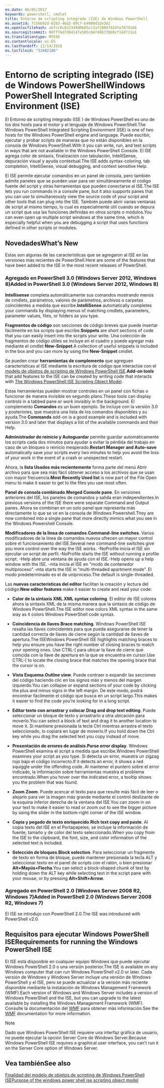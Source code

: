 ```yaml
---
ms.date: 06/05/2017
keywords: powershell, cmdlet
title: Entorno de scripting integrado (ISE) de Windows PowerShell
ms.assetid: f156b92d-0203-46d2-89c7-b4989d32e3d2
ms.openlocfilehash: a5fcc8c813349d0b85cc3af29047424fe787d168
ms.sourcegitcommit: 00ff76d7d9414fe585c04740b739b9cf14d711e1
ms.translationtype: MTE95
ms.contentlocale: es-ES
ms.lasthandoff: 12/14/2018
ms.locfileid: "53402186"
---
```

# <a name="windows-powershell-integrated-scripting-environment-ise"></a><span data-ttu-id="233ff-103">Entorno de scripting integrado (ISE) de Windows PowerShell</span><span class="sxs-lookup"><span data-stu-id="233ff-103">Windows PowerShell Integrated Scripting Environment (ISE)</span></span>

<span data-ttu-id="233ff-104">El Entorno de scripting integrado (ISE ) de Windows PowerShell es uno de los dos hosts para el motor y el lenguaje de Windows PowerShell.</span><span class="sxs-lookup"><span data-stu-id="233ff-104">The Windows PowerShell Integrated Scripting Environment (ISE) is one of two hosts for the Windows PowerShell engine and language.</span></span> <span data-ttu-id="233ff-105">Puede escribir, ejecutar y probar scripts de maneras que no están disponibles en la consola de Windows PowerShell.</span><span class="sxs-lookup"><span data-stu-id="233ff-105">With it you can write, run, and test scripts in ways that are not available in the Windows PowerShell Console.</span></span> <span data-ttu-id="233ff-106">El ISE agrega color de sintaxis, finalización con tabulación, IntelliSense, depuración visual y ayuda contextual.</span><span class="sxs-lookup"><span data-stu-id="233ff-106">The ISE adds syntax-coloring, tab completion, IntelliSense, visual debugging, and context sensitive Help.</span></span>

<span data-ttu-id="233ff-107">El ISE permite ejecutar comandos en un panel de consola, pero también admite paneles que se pueden usar para ver simultáneamente el código fuente del script y otras herramientas que pueden conectarse al ISE.</span><span class="sxs-lookup"><span data-stu-id="233ff-107">The ISE lets you run commands in a console pane, but it also supports panes that you can use to simultaneously view the source code of your script and other tools that can plug into the ISE.</span></span> <span data-ttu-id="233ff-108">También puede abrir varias ventanas de script al mismo tiempo, lo cual es especialmente útil cuando se depura un script que usa las funciones definidas en otros scripts o módulos.</span><span class="sxs-lookup"><span data-stu-id="233ff-108">You can even open up multiple script windows at the same time, which is especially helpful when you are debugging a script that uses functions defined in other scripts or modules.</span></span>

## <a name="whats-new"></a><span data-ttu-id="233ff-109">Novedades</span><span class="sxs-lookup"><span data-stu-id="233ff-109">What’s New</span></span>

<span data-ttu-id="233ff-110">Estas son algunas de las características que se agregaron al ISE en las versiones más recientes de PowerShell.</span><span class="sxs-lookup"><span data-stu-id="233ff-110">Here are some of the features that have been added to the ISE in the most recent releases of PowerShell.</span></span>

### <a name="added-in-powershell-30-windows-server-2012-windows-8"></a><span data-ttu-id="233ff-111">Agregado en PowerShell 3.0 (Windows Server 2012, Windows 8)</span><span class="sxs-lookup"><span data-stu-id="233ff-111">Added in PowerShell 3.0 (Windows Server 2012, Windows 8)</span></span>

<span data-ttu-id="233ff-112">**Intellisense** completa automáticamente sus comandos mostrando menús de cmdlets, parámetros, valores de parámetros, archivos o carpetas coincidentes a medida que escribe.</span><span class="sxs-lookup"><span data-stu-id="233ff-112">**IntelliSense** automatically completes your commands by displaying menus of matching cmdlets, parameters, parameter values, files, or folders as you type.</span></span>

<span data-ttu-id="233ff-113">**Fragmentos de código** son secciones de código breves que puede insertar fácilmente en los scripts que escribe.</span><span class="sxs-lookup"><span data-stu-id="233ff-113">**Snippets** are short sections of code that you can easily insert into the scripts your write.</span></span> <span data-ttu-id="233ff-114">Una colección de fragmentos de código útiles se incluye en el cuadro y puede agregar más mediante el cmdlet **New-Snippet**.</span><span class="sxs-lookup"><span data-stu-id="233ff-114">A collection of useful snippets is included in the box and you can more by using the **New-Snippet** cmdlet.</span></span>

<span data-ttu-id="233ff-115">Se pueden crear **herramientas de complemento** que agreguen características al ISE mediante la escritura de código que interactúe con el [modelo de objetos de scripting de Windows PowerShell ISE](../../core-powershell/ise/The-ISE-Object-Model-Hierarchy.md).</span><span class="sxs-lookup"><span data-stu-id="233ff-115">**Add-on tools** that add features to the ISE can be created by writing code that interacts with [The Windows PowerShell ISE Scripting Object Model](../../core-powershell/ise/The-ISE-Object-Model-Hierarchy.md).</span></span>

<span data-ttu-id="233ff-116">Estas herramientas pueden mostrar controles en un panel con fichas o funcionar de manera invisible en segundo plano.</span><span class="sxs-lookup"><span data-stu-id="233ff-116">These tools can display controls in a tabbed pane or work invisibly in the background.</span></span> <span data-ttu-id="233ff-117">El complemento **Comandos** es un buen ejemplo. Se incluye con la versión 3.0 y posteriores, que muestra una lista de los comandos disponibles y su ayuda.</span><span class="sxs-lookup"><span data-stu-id="233ff-117">The **Commands** add-on is a good example and is included with version 3.0 and later that displays a list of the available commands and their Help.</span></span>

<span data-ttu-id="233ff-118">**Administrador de reinicio y Autoguardar** permite guardar automáticamente los scripts cada dos minutos para ayudar a evitar la pérdida del trabajo en caso de un bloqueo o reinicio inesperado.</span><span class="sxs-lookup"><span data-stu-id="233ff-118">**Restart Manager and Auto-save** automatically save your scripts every two minutes to help you avoid the loss of your work in the event of a crash or unexpected restart.</span></span>

<span data-ttu-id="233ff-119">Ahora, la **lista Usados más recientemente** forma parte del menú Abrir archivo para que sea más fácil obtener acceso a los archivos que se usan con mayor frecuencia.</span><span class="sxs-lookup"><span data-stu-id="233ff-119">**Most Recently Used list** is now part of the File Open menu to make it easier to get to the files you use most often.</span></span>

<span data-ttu-id="233ff-120">**Panel de consola combinado**.</span><span class="sxs-lookup"><span data-stu-id="233ff-120">**Merged Console pane**.</span></span> <span data-ttu-id="233ff-121">En versiones anteriores del ISE, los paneles de comandos y salida eran independientes.</span><span class="sxs-lookup"><span data-stu-id="233ff-121">In previous versions of the ISE there were separate Command and Output panes.</span></span> <span data-ttu-id="233ff-122">Ahora se combinan en un solo panel que representa más directamente lo que se ve en la consola de Windows Powershell.</span><span class="sxs-lookup"><span data-stu-id="233ff-122">They are now combined into a single pane that more directly mimics what you see in the Windows Powershell Console.</span></span>

<span data-ttu-id="233ff-123">**Modificadores de la línea de comandos**.</span><span class="sxs-lookup"><span data-stu-id="233ff-123">**Command-line switches**.</span></span> <span data-ttu-id="233ff-124">Varios modificadores de la línea de comandos nuevos ofrecen un mayor control sobre el funcionamiento del ISE.</span><span class="sxs-lookup"><span data-stu-id="233ff-124">Several new command-line switches give you more control over the way the ISE works.</span></span> <span data-ttu-id="233ff-125">-NoProfile inicia el ISE sin ejecutar un script de perfil.</span><span class="sxs-lookup"><span data-stu-id="233ff-125">-NoProfile starts the ISE without running a profile script.</span></span> <span data-ttu-id="233ff-126">-Help abre una ventana de ayuda con el ISE.</span><span class="sxs-lookup"><span data-stu-id="233ff-126">-Help opens up a help window with the ISE.</span></span> <span data-ttu-id="233ff-127">-mta inicia el ISE en "modo de contenedor multiproceso".</span><span class="sxs-lookup"><span data-stu-id="233ff-127">-mta starts the ISE in “multi-threaded apartment mode”.</span></span> <span data-ttu-id="233ff-128">El modo predeterminado es el de uniproceso.</span><span class="sxs-lookup"><span data-stu-id="233ff-128">The default is single-threaded.</span></span>

<span data-ttu-id="233ff-129">Las **nuevas características del editor** facilitan la creación y lectura del código:</span><span class="sxs-lookup"><span data-stu-id="233ff-129">**New editor features** make it easier to create and read your code:</span></span>

- <span data-ttu-id="233ff-130">**Color de la sintaxis XML**.</span><span class="sxs-lookup"><span data-stu-id="233ff-130">**XML syntax coloring**.</span></span> <span data-ttu-id="233ff-131">El editor de ISE colorea ahora la sintaxis XML de la misma manera que la sintaxis de código de Windows PowerShell.</span><span class="sxs-lookup"><span data-stu-id="233ff-131">The ISE editor now colors XML syntax in the same way as it colors Windows PowerShell code syntax.</span></span>

- <span data-ttu-id="233ff-132">**Coincidencia de llaves**.</span><span class="sxs-lookup"><span data-stu-id="233ff-132">**Brace matching**.</span></span> <span data-ttu-id="233ff-133">Windows PowerShell ISE resalta las llaves coincidentes para que pueda asegurarse de tener la cantidad correcta de llaves de cierre según la cantidad de llaves de apertura.</span><span class="sxs-lookup"><span data-stu-id="233ff-133">The ISEWindows PowerShell ISE highlights matching braces to help you ensure you have the right number of closing braces to match your opening ones.</span></span> <span data-ttu-id="233ff-134">Use CTRL-\[ para ubicar la llave de cierre que coincida con la llave de apertura en la que se encuentra en cursor.</span><span class="sxs-lookup"><span data-stu-id="233ff-134">Use CTRL-\[ to locate the closing brace that matches the opening brace that the cursor is on.</span></span>

- <span data-ttu-id="233ff-135">**Vista Esquema**.</span><span class="sxs-lookup"><span data-stu-id="233ff-135">**Outline view**.</span></span> <span data-ttu-id="233ff-136">Puede contraer o expandir las secciones del código haciendo clic en los signos más y menos del margen izquierdo.</span><span class="sxs-lookup"><span data-stu-id="233ff-136">You can collapse or expand sections of your code by clicking the plus and minus signs in the left margin.</span></span> <span data-ttu-id="233ff-137">De este modo, podrá encontrar fácilmente el código que busca en un script largo.</span><span class="sxs-lookup"><span data-stu-id="233ff-137">This makes it easier to find the code you’re looking for in a long script.</span></span>

- <span data-ttu-id="233ff-138">**Editar texto con arrastrar y colocar**.</span><span class="sxs-lookup"><span data-stu-id="233ff-138">**Drag and drop text editing**.</span></span> <span data-ttu-id="233ff-139">Puede seleccionar un bloque de texto y arrastrarlo a otra ubicación para moverlo.</span><span class="sxs-lookup"><span data-stu-id="233ff-139">You can select a block of text and drag it to another location to move it.</span></span> <span data-ttu-id="233ff-140">Si mantiene presionada la tecla Ctrl mientras arrastra el texto seleccionado, lo copiará en lugar de moverlo.</span><span class="sxs-lookup"><span data-stu-id="233ff-140">If you hold down the Ctrl key while you drag the selected text you copy instead of move.</span></span>

- <span data-ttu-id="233ff-141">**Presentación de errores de análisis**.</span><span class="sxs-lookup"><span data-stu-id="233ff-141">**Parse error display**.</span></span> <span data-ttu-id="233ff-142">Windows PowerShell examina el script a medida que escribe.</span><span class="sxs-lookup"><span data-stu-id="233ff-142">Windows PowerShell examines your script as you type.</span></span> <span data-ttu-id="233ff-143">Si detecta un error, muestra un zigzag rojo bajo el código incorrecto.</span><span class="sxs-lookup"><span data-stu-id="233ff-143">If it detects an error, it shows a red squiggle under the offending code.</span></span> <span data-ttu-id="233ff-144">Al mantener el puntero sobre el error indicado, la información sobre herramientas muestra el problema encontrado.</span><span class="sxs-lookup"><span data-stu-id="233ff-144">When you hover over the indicated error, a tooltip shows you the problem that was found.</span></span>

- <span data-ttu-id="233ff-145">**Zoom**.</span><span class="sxs-lookup"><span data-stu-id="233ff-145">**Zoom**.</span></span> <span data-ttu-id="233ff-146">Puede acercar el texto para que resulte más fácil de leer o alejarlo para ver la imagen más grande mediante el control deslizante de la esquina inferior derecha de la ventana del ISE.</span><span class="sxs-lookup"><span data-stu-id="233ff-146">You can zoom in on your text to make it easier to read or zoom out to see the bigger picture by using the slider in the bottom-right corner of the ISE window.</span></span>

- <span data-ttu-id="233ff-147">**Copia y pegado de texto enriquecido**.</span><span class="sxs-lookup"><span data-stu-id="233ff-147">**Rich text copy and paste**.</span></span> <span data-ttu-id="233ff-148">Al copia texto del ISE en el Portapapeles, se incluye la información de fuente, tamaño y de color del texto seleccionado.</span><span class="sxs-lookup"><span data-stu-id="233ff-148">When you copy from the ISE to the clipboard, the font, size, and color information of the selected text is included.</span></span>

- <span data-ttu-id="233ff-149">**Selección de bloques**.</span><span class="sxs-lookup"><span data-stu-id="233ff-149">**Block selection**.</span></span> <span data-ttu-id="233ff-150">Para seleccionar un fragmento de texto en forma de bloque, puede mantener presionada la tecla ALT y seleccionar texto en el panel de scripts con el ratón, o bien presionar **Alt+Mayús+Flecha**.</span><span class="sxs-lookup"><span data-stu-id="233ff-150">You can select a block-shaped chunk of text by holding down the ALT key while selecting text in the script pane with your mouse, or by pressing **Alt+Shift+Arrow**.</span></span>

### <a name="added-in-powershell-20-windows-server-2008-r2-windows-7"></a><span data-ttu-id="233ff-151">Agregado en PowerShell 2.0 (Windows Server 2008 R2, Windows 7)</span><span class="sxs-lookup"><span data-stu-id="233ff-151">Added in PowerShell 2.0 (Windows Server 2008 R2, Windows 7)</span></span>

<span data-ttu-id="233ff-152">El ISE se introdujo con PowerShell 2.0.</span><span class="sxs-lookup"><span data-stu-id="233ff-152">The ISE was introduced with PowerShell v2.0.</span></span>

## <a name="requirements-for-running-the-windows-powershell-ise"></a><span data-ttu-id="233ff-153">Requisitos para ejecutar Windows PowerShell ISE</span><span class="sxs-lookup"><span data-stu-id="233ff-153">Requirements for running the Windows PowerShell ISE</span></span>

<span data-ttu-id="233ff-154">El ISE está disponible en cualquier equipo Windows que puede ejecutar Windows PowerShell 2.0 o una versión posterior.</span><span class="sxs-lookup"><span data-stu-id="233ff-154">The ISE is available on any Windows computer that can run Windows PowerShell v2.0 or later.</span></span> <span data-ttu-id="233ff-155">Cada versión de Windows y Windows Server incluye una versión de Windows PowerShell y el ISE, pero se puede actualizar a la versión más reciente disponible mediante la instalación de Windows Management Framework (WMF).</span><span class="sxs-lookup"><span data-stu-id="233ff-155">Each version of Windows and Windows Server includes a version of Windows PowerShell and the ISE, but you can upgrade to the latest available by installing the Windows Management Framework (WMF).</span></span> <span data-ttu-id="233ff-156">Consulte la documentación del [WMF](/powershell/wmf) para obtener más información.</span><span class="sxs-lookup"><span data-stu-id="233ff-156">See the [WMF](/powershell/wmf) documentation for more information.</span></span>

> [!NOTE]
> <span data-ttu-id="233ff-157">Dado que Windows PowerShell ISE requiere una interfaz gráfica de usuario, no puede ejecutar la opción Server Core de Windows Server.</span><span class="sxs-lookup"><span data-stu-id="233ff-157">Because Windows PowerShell ISE requires a graphical user interface, you can’t run it on the Server Core option of Windows Server.</span></span>

## <a name="see-also"></a><span data-ttu-id="233ff-158">Vea también</span><span class="sxs-lookup"><span data-stu-id="233ff-158">See also</span></span>

[<span data-ttu-id="233ff-159">Finalidad del modelo de objetos de scripting de Windows PowerShell ISE</span><span class="sxs-lookup"><span data-stu-id="233ff-159">Purpose of the windows power shell ise scripting object model</span></span>](../../core-powershell/ise/Purpose-of-the-Windows-PowerShell-ISE-Scripting-Object-Model.md)